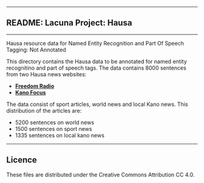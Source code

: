 ***

## README: Lacuna Project: Hausa

***

Hausa resource data for Named Entity Recognition and Part Of Speech Tagging: Not Annotated

This directory contains the Hausa data to be annotated for named entity recognitino and part of speech tags. The data contains 8000 sentences from two Hausa news websites:

* **[Freedom Radio](https://www.freedomradionig.com)**
* **[Kano Focus](https://www.kanofocus.com)**

The data consist of sport articles, world news and local Kano news. This distribution of the articles are:

* 5200 sentences on world news
* 1500 sentences on sport news
* 1335 sentences on local kano news

***
## Licence

These files are distributed under the Creative Commons Attribution CC 4.0.


